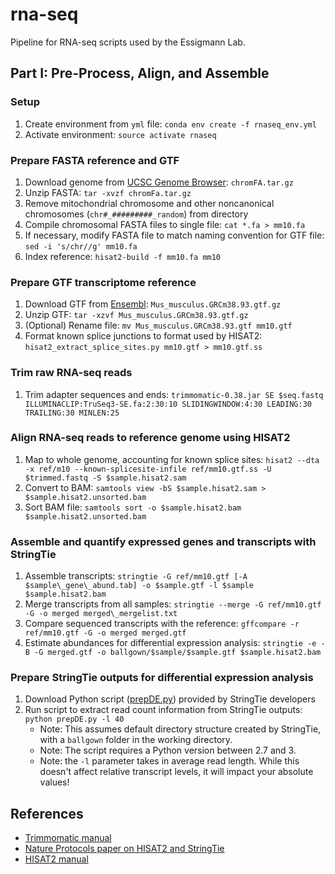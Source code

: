 # rna-seq
Pipeline for RNA-seq scripts used by the Essigmann Lab.

## Part I: Pre-Process, Align, and Assemble

### Setup
1. Create environment from `yml` file: `conda env create -f rnaseq_env.yml`
2. Activate environment: `source activate rnaseq`

### Prepare FASTA reference and GTF
1. Download genome from [UCSC Genome Browser](http://hgdownload.cse.ucsc.edu/goldenPath/mm10/bigZips/): `chromFA.tar.gz`
2. Unzip FASTA: `tar -xvzf chromFa.tar.gz`
3. Remove mitochondrial chromosome and other noncanonical chromosomes (`chr#_#########_random`) from directory
4. Compile chromosomal FASTA files to single file: `cat *.fa > mm10.fa`
5. If necessary, modify FASTA file to match naming convention for GTF file: `sed -i 's/chr//g' mm10.fa`
6. Index reference: `hisat2-build -f mm10.fa mm10`

### Prepare GTF transcriptome reference
1. Download GTF from [Ensembl](https://bit.ly/2xPCJYz): `Mus_musculus.GRCm38.93.gtf.gz`
2. Unzip GTF: `tar -xzvf Mus_musculus.GRCm38.93.gtf.gz`
3. (Optional) Rename file: `mv Mus_musculus.GRCm38.93.gtf mm10.gtf`
4. Format known splice junctions to format used by HISAT2: `hisat2_extract_splice_sites.py mm10.gtf > mm10.gtf.ss`

### Trim raw RNA-seq reads
1. Trim adapter sequences and ends: `trimmomatic-0.38.jar SE $seq.fastq ILLUMINACLIP:TruSeq3-SE.fa:2:30:10 SLIDINGWINDOW:4:30 LEADING:30 TRAILING:30 MINLEN:25`

### Align RNA-seq reads to reference genome using HISAT2
1. Map to whole genome, accounting for known splice sites: `hisat2 --dta -x ref/m10 --known-splicesite-infile ref/mm10.gtf.ss -U $trimmed.fastq -S $sample.hisat2.sam`
2. Convert to BAM: `samtools view -bS $sample.hisat2.sam > $sample.hisat2.unsorted.bam`
3. Sort BAM file: `samtools sort -o $sample.hisat2.bam $sample.hisat2.unsorted.bam`

### Assemble and quantify expressed genes and transcripts with StringTie
1. Assemble transcripts: `stringtie -G ref/mm10.gtf [-A $sample\_gene\_abund.tab] -o $sample.gtf -l $sample $sample.hisat2.bam`
2. Merge transcripts from all samples: `stringtie --merge -G ref/mm10.gtf -G -o merged merged\_mergelist.txt`
3. Compare sequenced transcripts with the reference: `gffcompare -r ref/mm10.gtf -G -o merged merged.gtf`
4. Estimate abundances for differential expression analysis: `stringtie -e -B -G merged.gtf -o ballgown/$sample/$sample.gtf $sample.hisat2.bam`

### Prepare StringTie outputs for differential expression analysis
1. Download Python script ([prepDE.py](http://ccb.jhu.edu/software/stringtie/dl/prepDE.py)) provided by StringTie developers
2. Run script to extract read count information from StringTie outputs: `python prepDE.py -l 40`
   * Note: This assumes default directory structure created by StringTie, with a `ballgown` folder in the working directory.
   * Note: The script requires a Python version between 2.7 and 3.
   * Note: the `-l` parameter takes in average read length. While this doesn't affect relative transcript levels, it will impact your absolute values!

## References
* [Trimmomatic manual](http://www.usadellab.org/cms/?page=trimmomatic)
* [Nature Protocols paper on HISAT2 and StringTie](https://ccb.jhu.edu/software/hisat2/manual.shtml)
* [HISAT2 manual](https://www.nature.com/articles/nprot.2016.095)

